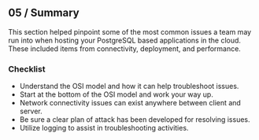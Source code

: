 ## 05 / Summary

This section helped pinpoint some of the most common issues a team may run into when hosting your PostgreSQL based applications in the cloud.  These included items from connectivity, deployment, and performance.

### Checklist

- Understand the OSI model and how it can help troubleshoot issues.
- Start at the bottom of the OSI model and work your way up.
- Network connectivity issues can exist anywhere between client and server.
- Be sure a clear plan of attack has been developed for resolving issues.
- Utilize logging to assist in troubleshooting activities.
